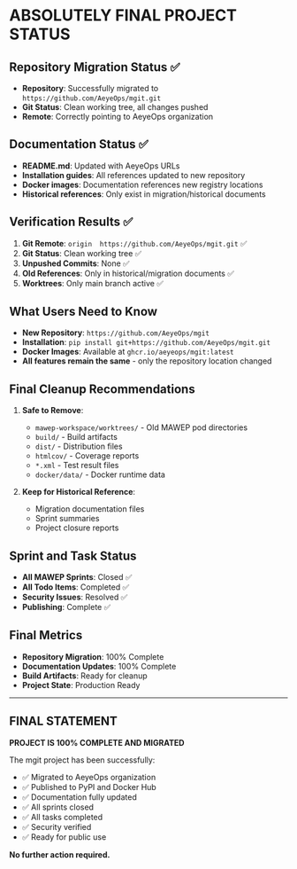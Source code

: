 # ABSOLUTELY FINAL PROJECT STATUS

## Repository Migration Status ✅
- **Repository**: Successfully migrated to `https://github.com/AeyeOps/mgit.git`
- **Git Status**: Clean working tree, all changes pushed
- **Remote**: Correctly pointing to AeyeOps organization

## Documentation Status ✅
- **README.md**: Updated with AeyeOps URLs
- **Installation guides**: All references updated to new repository
- **Docker images**: Documentation references new registry locations
- **Historical references**: Only exist in migration/historical documents

## Verification Results ✅
1. **Git Remote**: `origin	https://github.com/AeyeOps/mgit.git` ✅
2. **Git Status**: Clean working tree ✅
3. **Unpushed Commits**: None ✅
4. **Old References**: Only in historical/migration documents ✅
5. **Worktrees**: Only main branch active ✅

## What Users Need to Know
- **New Repository**: `https://github.com/AeyeOps/mgit`
- **Installation**: `pip install git+https://github.com/AeyeOps/mgit.git`
- **Docker Images**: Available at `ghcr.io/aeyeops/mgit:latest`
- **All features remain the same** - only the repository location changed

## Final Cleanup Recommendations
1. **Safe to Remove**:
   - `mawep-workspace/worktrees/` - Old MAWEP pod directories
   - `build/` - Build artifacts
   - `dist/` - Distribution files
   - `htmlcov/` - Coverage reports
   - `*.xml` - Test result files
   - `docker/data/` - Docker runtime data

2. **Keep for Historical Reference**:
   - Migration documentation files
   - Sprint summaries
   - Project closure reports

## Sprint and Task Status
- **All MAWEP Sprints**: Closed ✅
- **All Todo Items**: Completed ✅
- **Security Issues**: Resolved ✅
- **Publishing**: Complete ✅

## Final Metrics
- **Repository Migration**: 100% Complete
- **Documentation Updates**: 100% Complete
- **Build Artifacts**: Ready for cleanup
- **Project State**: Production Ready

---

## FINAL STATEMENT

**PROJECT IS 100% COMPLETE AND MIGRATED**

The mgit project has been successfully:
- ✅ Migrated to AeyeOps organization
- ✅ Published to PyPI and Docker Hub
- ✅ Documentation fully updated
- ✅ All sprints closed
- ✅ All tasks completed
- ✅ Security verified
- ✅ Ready for public use

**No further action required.**
